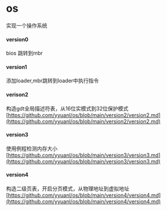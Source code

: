 # os
实现一个操作系统

#### version0
bios 跳转到mbr
#### version1
添加loader,mbr跳转到loader中执行指令
#### verison2
构造gdt全局描述符表，从16位实模式到32位保护模式
[https://github.com/yyuanl/os/blob/main/version2/version2.md](https://github.com/yyuanl/os/blob/main/version2/version2.md)
#### version3
使用例程检测内存大小
[https://github.com/yyuanl/os/blob/main/version3/version3.md](https://github.com/yyuanl/os/blob/main/version3/version3.md)
#### version4
构造二级页表，开启分页模式，从物理地址到虚拟地址
[https://github.com/yyuanl/os/blob/main/version4/version4.md](https://github.com/yyuanl/os/blob/main/version4/version4.md)
